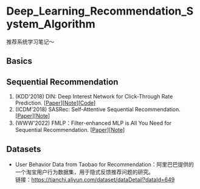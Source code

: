 # Deep_Learning_Recommendation_System_Algorithm
推荐系统学习笔记～

## Basics


## Sequential Recommendation
1. (KDD'2018) DIN: Deep Interest Network for Click-Through Rate Prediction. [[Paper](https://www.kdd.org/kdd2018/accepted-papers/view/deep-interest-network-for-click-through-rate-prediction)][[Note](https://github.com/wangych6/Deep_Learning_Recommendation_System_Algorithm/blob/master/docs/Sequential%20Recommendation/【序列建模】DIN深度兴趣网络.md)][[Code](https://github.com/wangych6/Deep_Learning_Recommendation_System_Algorithm/tree/master/codes/DIN)]
2. (ICDM'2018) SASRec: Self-Attentive Sequential Recommendation. [[Paper](https://arxiv.org/pdf/1808.09781.pdf)][[Note](https://github.com/wangych6/Deep_Learning_Recommendation_System_Algorithm/blob/master/docs/Sequential%20Recommendation/【序列建模】SASRec---自注意力序列推荐.md)]
3. (WWW'2022) FMLP：Filter-enhanced MLP is All You Need for Sequential Recommendation. [[Paper](https://arxiv.org/pdf/2202.13556.pdf)][[Note](https://github.com/wangych6/Deep_Learning_Recommendation_System_Algorithm/blob/master/docs/Sequential%20Recommendation/【序列建模】FMLP：Filter-enhanced%20MLP%20is%20All%20You%20Need%20for%20Sequential%20Recommendation--滤波增强的序列推荐.md)]


## Datasets
- User Behavior Data from Taobao for Recommendation：阿里巴巴提供的一个淘宝用户行为数据集，用于隐式反馈推荐问题的研究。<br>
链接：https://tianchi.aliyun.com/dataset/dataDetail?dataId=649
